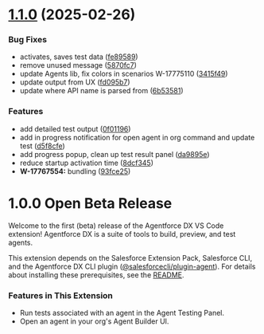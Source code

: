 # [1.1.0](https://github.com/salesforcecli/vsode-agents/compare/v0.1.0...v1.1.0) (2025-02-26)


### Bug Fixes

* activates, saves test data ([fe89589](https://github.com/salesforcecli/vsode-agents/commit/fe89589a46d01f2649493f414b1d85fba92e910e))
* remove unused message ([5870fc7](https://github.com/salesforcecli/vsode-agents/commit/5870fc7f2b2231e9e4bc35dcb9b4037bc48b012c))
* update Agents lib, fix colors in scenarios W-17775110 ([3415f49](https://github.com/salesforcecli/vsode-agents/commit/3415f493ed0f89765efd3ffb9c30aefe9b348c87))
* update output from UX ([fd095b7](https://github.com/salesforcecli/vsode-agents/commit/fd095b74ed6c66650c348db0fea9dc75f8bb0268))
* update where API name is parsed from ([6b53581](https://github.com/salesforcecli/vsode-agents/commit/6b535810f713c5ff02aa4685ecff9f2418237de7))


### Features

* add detailed test output ([0f01196](https://github.com/salesforcecli/vsode-agents/commit/0f0119644a42d584d09b77e0cc25e89bcbfebec0))
* add in progress notification for open agent in org command and update test ([d5f8cfe](https://github.com/salesforcecli/vsode-agents/commit/d5f8cfeb02d48a9d265362822746ca059b5deb5e))
* add progress popup, clean up test result panel ([da9895e](https://github.com/salesforcecli/vsode-agents/commit/da9895e129e33a2cd8c4472c60c89f0562ff89c6))
* reduce startup activation time ([8dcf345](https://github.com/salesforcecli/vsode-agents/commit/8dcf345b05a69f26e4682579281d0949f3542497))
* **W-17767554:** bundling ([93fce25](https://github.com/salesforcecli/vsode-agents/commit/93fce256ad99306766b1086997c1a694525b2a12))



# 1.0.0 Open Beta Release

Welcome to the first (beta) release of the Agentforce DX VS Code extension!  Agentforce DX is a suite of tools to build, preview, and test agents. 

This extension depends on the Salesforce Extension Pack, Salesforce CLI, and the Agentforce DX CLI plugin ([@salesforcecli/plugin-agent](https://github.com/salesforcecli/plugin-agent)). For details about installing these prerequisites, see the [README](./README.md).

### Features in This Extension

- Run tests associated with an agent in the Agent Testing Panel.
- Open an agent in your org's Agent Builder UI.
